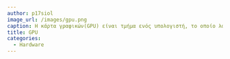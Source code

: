 ```yaml
---
author: p17siol
image_url: /images/gpu.png
caption: Η κάρτα γραφικών(GPU) είναι τμήμα ενός υπολογιστή, το οποίο λαμβάνει δεδομένα από την Κεντρική Μονάδα Επεξεργασίας (CPU) για να τα μετατρέψει σε εικόνα, η οποία θα προβληθεί στην οθόνη
title: GPU 
categories:
  - Hardware 
---
```

